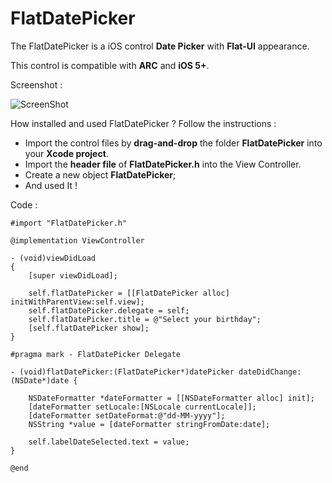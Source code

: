 FlatDatePicker
==============

The FlatDatePicker is a iOS control **Date Picker** with **Flat-UI** appearance.

This control is compatible with **ARC** and **iOS 5+**.

Screenshot :

![ScreenShot](https://raw.github.com/christopherney/FlatDatePicker/master/Screenshot.png)

How installed and used FlatDatePicker ? Follow the instructions :

 - Import the control files by **drag-and-drop** the folder **FlatDatePicker** into your **Xcode project**.
 - Import the **header file** of  **FlatDatePicker.h** into the View Controller.
 - Create a new object **FlatDatePicker**;
 - And used It !

Code :

    #import "FlatDatePicker.h"

    @implementation ViewController

    - (void)viewDidLoad
    {
        [super viewDidLoad];
   
        self.flatDatePicker = [[FlatDatePicker alloc] initWithParentView:self.view];
        self.flatDatePicker.delegate = self;
        self.flatDatePicker.title = @"Select your birthday";  
        [self.flatDatePicker show];
    }
    
    #pragma mark - FlatDatePicker Delegate

    - (void)flatDatePicker:(FlatDatePicker*)datePicker dateDidChange:(NSDate*)date {
    
        NSDateFormatter *dateFormatter = [[NSDateFormatter alloc] init];
        [dateFormatter setLocale:[NSLocale currentLocale]];
        [dateFormatter setDateFormat:@"dd-MM-yyyy"];
        NSString *value = [dateFormatter stringFromDate:date];
    
        self.labelDateSelected.text = value;
    }

    @end
